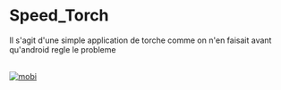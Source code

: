 # Speed_Torch
Il s'agit d'une simple application de torche comme on n'en faisait avant qu'android regle le probleme

<br><a href="https://imgbb.com/"><img src="https://i.ibb.co/rtLrQgM/mobi.jpg" alt="mobi" border="0" /></a>

